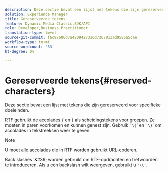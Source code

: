 ```yaml
---
description: Deze sectie bevat een lijst met tekens die zijn gereserveerd voor specifieke doeleinden.
solution: Experience Manager
title: Gereserveerde tekens
feature: Dynamic Media Classic,SDK/API
role: Developer,Business Practitioner
translation-type: tm+mt
source-git-commit: f6c97606d7a4209427316d7367013ad9585a5cae
workflow-type: tm+mt
source-wordcount: '83'
ht-degree: 0%

---
```



# Gereserveerde tekens{#reserved-characters}

Deze sectie bevat een lijst met tekens die zijn gereserveerd voor specifieke doeleinden.

RTF gebruikt de accolades `{` en `}` als scheidingstekens voor groepen. Ze moeten in paren voorkomen en kunnen genest zijn. Gebruik &#39; `\{`&#39; en &#39; `\}`&#39; om accolades in tekstreeksen weer te geven.

>[!NOTE]
>
>U moet alle accolades die in RTF worden gebruikt URL-coderen.

Back slashes &#39;\&#39; worden gebruikt om RTF-opdrachten en trefwoorden te introduceren. Als u een backslash wilt weergeven, gebruikt u `'\\'`.
